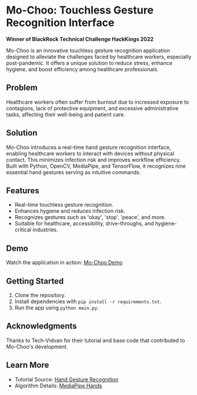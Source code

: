 # Mo-Choo: Touchless Gesture Recognition Interface

**Winner of BlackRock Technical Challenge HackKings 2022**

Mo-Choo is an innovative touchless gesture recognition application designed to alleviate the challenges faced by healthcare workers, especially post-pandemic. It offers a unique solution to reduce stress, enhance hygiene, and boost efficiency among healthcare professionals.

## Problem
Healthcare workers often suffer from burnout due to increased exposure to contagions, lack of protective equipment, and excessive administrative tasks, affecting their well-being and patient care.

## Solution
Mo-Choo introduces a real-time hand gesture recognition interface, enabling healthcare workers to interact with devices without physical contact. This minimizes infection risk and improves workflow efficiency. Built with Python, OpenCV, MediaPipe, and TensorFlow, it recognizes nine essential hand gestures serving as intuitive commands.

## Features
- Real-time touchless gesture recognition.
- Enhances hygiene and reduces infection risk.
- Recognizes gestures such as 'okay', 'stop', 'peace', and more.
- Suitable for healthcare, accessibility, drive-throughs, and hygiene-critical industries.

## Demo
Watch the application in action: [Mo-Choo Demo](https://youtu.be/KFnQ5QgkdNY)

## Getting Started
1. Clone the repository.
2. Install dependencies with `pip install -r requirements.txt`.
3. Run the app using `python main.py`.

## Acknowledgments
Thanks to Tech-Vidvan for their tutorial and base code that contributed to Mo-Choo's development.

## Learn More
- Tutorial Source: [Hand Gesture Recognition](https://techvidvan.com/tutorials/hand-gesture-recognition-tensorflow-opencv/)
- Algorithm Details: [MediaPipe Hands](https://google.github.io/mediapipe/solutions/hands.html)
